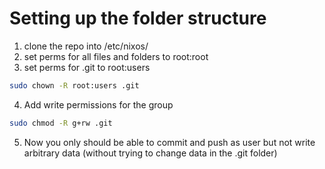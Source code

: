 # Setting up the folder structure
1. clone the repo into /etc/nixos/
2. set perms for all files and folders to root:root
3. set perms for .git to root:users 
```bash
sudo chown -R root:users .git
```
4. Add write permissions for the group
```bash
sudo chmod -R g+rw .git
```
5. Now you only should be able to commit and push as user but not write arbitrary data (without trying to change data in the .git folder)

